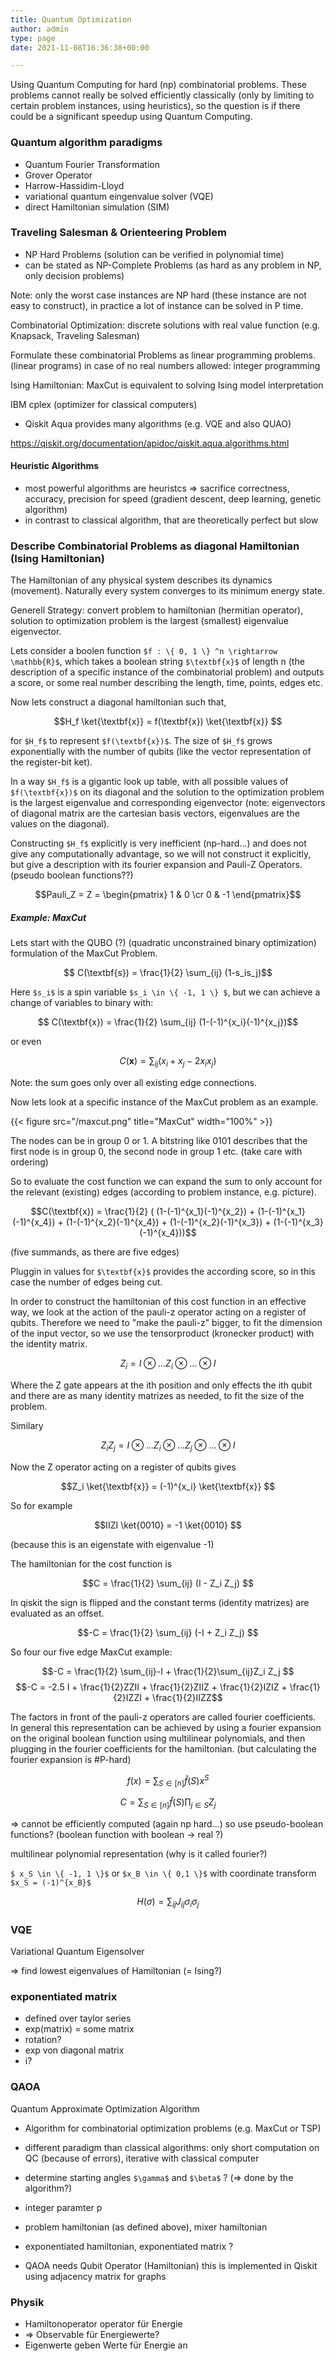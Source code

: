 ```yaml
---
title: Quantum Optimization
author: admin
type: page
date: 2021-11-08T16:36:38+00:00

---
```

$$\newcommand{\bra}[1]{\left<#1\right|}\newcommand{\ket}[1]{\left|#1\right>}\newcommand{\bk}[2]{\left<#1\middle|#2\right>}\newcommand{\bke}[3]{\left<#1\middle|#2\middle|#3\right>}$$

Using Quantum Computing for hard (np) combinatorial problems. These problems cannot really be solved efficiently classically (only by limiting to certain problem instances, using heuristics), so the question is if there could be a significant speedup using Quantum Computing.

### Quantum algorithm paradigms
- Quantum Fourier Transformation
- Grover Operator
- Harrow-Hassidim-Lloyd 
- variational quantum eingenvalue solver (VQE)
- direct Hamiltonian simulation (SIM)

### Traveling Salesman & Orienteering Problem
- NP Hard Problems (solution can be verified in polynomial time)
- can be stated as NP-Complete Problems (as hard as any problem in NP, only decision problems)

Note: only the worst case instances are NP hard (these instance are not easy to construct), in practice a lot of instance can be solved in P time. 

Combinatorial Optimization: discrete solutions with real value function
(e.g. Knapsack, Traveling Salesman)

Formulate these combinatorial Problems as linear programming problems. (linear programs)
in case of no real numbers allowed: integer programming

Ising Hamiltonian: MaxCut is equivalent to solving Ising model interpretation

IBM cplex (optimizer for classical computers)

- Qiskit Aqua provides many algorithms (e.g. VQE and also QUAO)

https://qiskit.org/documentation/apidoc/qiskit.aqua.algorithms.html

#### Heuristic Algorithms
- most powerful algorithms are heuristcs
=> sacrifice correctness, accuracy, precision for speed
(gradient descent, deep learning, genetic algorithm)
- in contrast to classical algorithm, that are theoretically perfect but slow

### Describe Combinatorial Problems as diagonal Hamiltonian (Ising Hamiltonian)

The Hamiltonian of any physical system describes its dynamics (movement). Naturally every system converges to its minimum energy state.

Generell Strategy: convert problem to hamiltonian (hermitian operator), solution to optimization problem is the largest (smallest) eigenvalue eigenvector.

Lets consider a boolen function `$f : \{ 0, 1 \} ^n \rightarrow \mathbb{R}$`, which takes a boolean string `$\textbf{x}$` of length n (the description of a specific instance of the combinatorial problem) and outputs a score, or some real number describing the length, time, points, edges etc. 

Now lets construct a diagonal hamiltonian such that,

$$H_f \ket{\textbf{x}} = f(\textbf{x}) \ket{\textbf{x}} $$

for `$H_f$` to represent `$f(\textbf{x})$`. The size of `$H_f$` grows exponentially with the number of qubits (like the vector representation of the register-bit ket). 

In a way `$H_f$` is a gigantic look up table, with all possible values of `$f(\textbf{x})$` on its diagonal and the solution to the optimization problem is the largest eigenvalue and corresponding eigenvector (note: eigenvectors of diagonal matrix are the cartesian basis vectors, eigenvalues are the values on the diagonal).

Constructing `$H_f$` explicitly is very inefficient (np-hard...) and does not give any computationally advantage, so we will not construct it explicitly, but give a description with its fourier expansion and Pauli-Z Operators. (pseudo boolean functions??)

$$Pauli_Z = Z = \begin{pmatrix} 1 & 0 \cr 0 & -1 \end{pmatrix}$$

##### Example: MaxCut
Lets start with the QUBO (?) (quadratic unconstrained binary optimization) formulation of the MaxCut Problem.

$$ C(\textbf{s}) = \frac{1}{2} \sum_{ij} (1-s_is_j)$$

Here `$s_i$` is a spin variable `$s_i \in \{ -1, 1 \} $`, but we can achieve a change of variables to binary with:

$$ C(\textbf{x}) = \frac{1}{2} \sum_{ij} (1-(-1)^{x_i}(-1)^{x_j})$$

or even

$$ C(\textbf{x}) = \sum_{ij} (x_i + x_j - 2x_ix_j)$$

Note: the sum goes only over all existing edge connections.

Now lets look at a specific instance of the MaxCut problem as an example.

{{< figure src="/maxcut.png" title="MaxCut" width="100%" >}}

The nodes can be in group 0 or 1. A bitstring like 0101 describes that the first node is in group 0, the second node in group 1 etc. (take care with ordering)

So to evaluate the cost function we can expand the sum to only account for the relevant (existing) edges (according to problem instance, e.g. picture).

$$C(\textbf{x}) = \frac{1}{2} ( (1-(-1)^{x_1}(-1)^{x_2}) + (1-(-1)^{x_1}(-1)^{x_4}) + (1-(-1)^{x_2}(-1)^{x_4}) + (1-(-1)^{x_2}(-1)^{x_3}) + (1-(-1)^{x_3}(-1)^{x_4}))$$

(five summands, as there are five edges)

Pluggin in values for `$\textbf{x}$` provides the according score, so in this case the number of edges being cut.

In order to construct the hamiltonian of this cost function in an effective way, we look at the action of the pauli-z operator acting on a register of qubits. Therefore we need to "make the pauli-z" bigger, to fit the dimension of the input vector, so we use the tensorproduct (kronecker product) with the identity matrix.

$$Z_i = I \otimes ... Z_i \otimes ... \otimes I $$

Where the Z gate appears at the ith position and only effects the ith qubit and there are as many identity matrizes as needed, to fit the size of the problem.

Similary 

$$Z_iZ_j = I \otimes ... Z_i \otimes ... Z_j \otimes...  \otimes I $$

Now the Z operator acting on a register of qubits gives

$$Z_i \ket{\textbf{x}} = (-1)^{x_i} \ket{\textbf{x}} $$

So for example 

$$IIZI \ket{0010} = -1 \ket{0010} $$

(because this is an eigenstate with eigenvalue -1)

The hamiltonian for the cost function is

$$C = \frac{1}{2} \sum_{ij} (I - Z_i Z_j) $$

In qiskit the sign is flipped and the constant terms (identity matrizes) are evaluated as an offset.

$$-C = \frac{1}{2} \sum_{ij} (-I + Z_i Z_j) $$

So four our five edge MaxCut example:

$$-C = \frac{1}{2} \sum_{ij}-I + \frac{1}{2}\sum_{ij}Z_i Z_j $$
$$-C = -2.5 I + \frac{1}{2}ZZII + \frac{1}{2}ZIIZ + \frac{1}{2}IZIZ + \frac{1}{2}IZZI + \frac{1}{2}IIZZ$$

The factors in front of the pauli-z operators are called fourier coefficients.
In general this representation can be achieved by using a fourier expansion on the original boolean function using multilinear polynomials, and then plugging in the fourier coefficients for the hamiltonian. (but calculating the fourier expansion is #P-hard)

$$ f(x) = \sum_{S \in [n]} \hat f(S)x^S $$

$$ C = \sum_{S \in [n]} \hat f(S) \prod_{j \in S} Z_j $$

=> cannot be efficiently computed (again np hard...) so use pseudo-boolean functions? (boolean function with boolean -> real ?)

multilinear polynomial representation (why is it called fourier?)



`$ x_S \in \{ -1, 1 \}$` or `$x_B \in \{ 0,1 \}$` with coordinate transform `$x_S = (-1)^{x_B}$`



$$H(\sigma) = \sum_{ij} J_{ij}\sigma_i \sigma_j$$

### VQE
Variational Quantum Eigensolver

=> find lowest eigenvalues of Hamiltonian (= Ising?)


### exponentiated matrix

- defined over taylor series
- exp(matrix) = some matrix
- rotation?
- exp von diagonal matrix
- i?

### QAOA

Quantum Approximate Optimization Algorithm

- Algorithm for combinatorial optimization problems (e.g. MaxCut or TSP)

- different paradigm than classical algorithms: only short computation on QC (because of errors), iterative with classical computer

- determine starting angles `$\gamma$` and `$\beta$` ? (=> done by the algorithm?)

- integer paramter p

- problem hamiltonian (as defined above), mixer hamiltonian

- exponentiated hamiltonian, exponentiated matrix ?

- QAOA needs Qubit Operator (Hamiltonian) this is implemented in Qiskit using adjacency matrix for graphs 

### Physik
- Hamiltonoperator operator für Energie
- => Observable für Energiewerte?
- Eigenwerte geben Werte für Energie an


